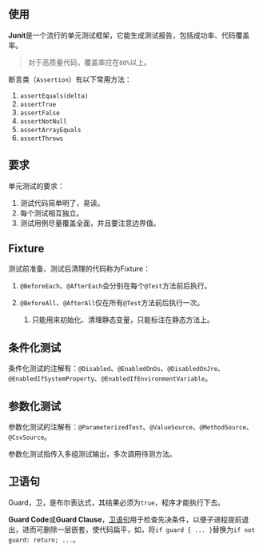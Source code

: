 ## 使用

**Junit**是一个流行的单元测试框架，它能生成测试报告，包括成功率、代码覆盖率。

> 对于高质量代码，覆盖率应在`80%`以上。

断言类（`Assertion`）有以下常用方法：

1. `assertEquals(delta)`
2. `assertTrue`
3. `assertFalse`
4. `assertNotNull`
5. `assertArrayEquals`
6. `assertThrows`



## 要求

单元测试的要求：

1. 测试代码简单明了，易读。
2. 每个测试相互独立。
3. 测试用例尽量覆盖全面，并且要注意边界值。



## Fixture

测试前准备、测试后清理的代码称为Fixture：

1. `@BeforeEach`、`@AfterEach`会分别在每个`@Test`方法前后执行。

2. `@BeforeAll`、`@AfterAll`仅在所有`@Test`方法前后执行一次。
   1. 只能用来初始化、清理静态变量，只能标注在静态方法上。



## 条件化测试

条件化测试的注解有：`@Disabled`、`@EnabledOnOs`、`@DisabledOnJre`、`@EnabledIfSystemProperty`、`@EnabledIfEnvironmentVariable`。



## 参数化测试

参数化测试的注解有：`@ParameterizedTest`、`@ValueSource`、`@MethodSource`、`@CsvSource`。

参数化测试指传入多组测试输出，多次调用待测方法。



## 卫语句

Guard，卫，是布尔表达式，其结果必须为`true`，程序才能执行下去。

**Guard Code**或**Guard Clause**，[卫语句](https://zh.wikipedia.org/wiki/卫语句)用于检查先决条件，以便子进程提前退出，进而可删除一层嵌套，使代码扁平，如，将`if guard { ... }`替换为`if not guard: return; ...`。

